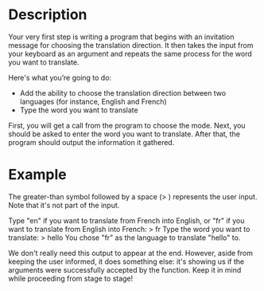 #  Description

Your very first step is writing a program that begins with an invitation message for choosing the translation direction. It then takes the input from your keyboard as an argument and repeats the same process for the word you want to translate.

Here's what you’re going to do:

-    Add the ability to choose the translation direction between two languages (for instance, English and French)
-    Type the word you want to translate

First, you will get a call from the program to choose the mode. Next, you should be asked to enter the word you want to translate. After that, the program should output the information it gathered.
#  Example

The greater-than symbol followed by a space (> ) represents the user input. Note that it's not part of the input.

Type "en" if you want to translate from French into English, or "fr" if you want to translate from English into French:
    > fr
    Type the word you want to translate:
    > hello
    You chose "fr" as the language to translate "hello" to.

We don't really need this output to appear at the end. However, aside from keeping the user informed, it does something else: it's showing us if the arguments were successfully accepted by the function. Keep it in mind while proceeding from stage to stage!